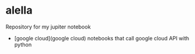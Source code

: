 # alella
Repository for my jupiter notebook

- [google cloud](google cloud) notebooks that call google cloud API with python 
